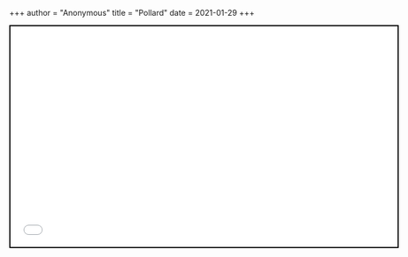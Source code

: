 +++
 author = "Anonymous"
 title = "Pollard"
 date = 2021-01-29
+++


 
 <iframe seamless src="/obsidian_port/nodes/Pollard.html" style="width:700px; height:400px; border: 2px solid black"></iframe>